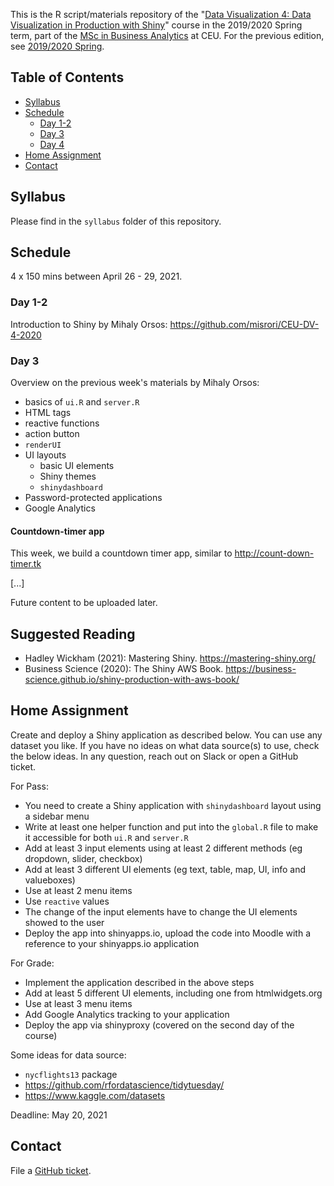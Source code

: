 This is the R script/materials repository of the "[Data Visualization 4: Data Visualization in Production with Shiny](https://courses.ceu.edu/courses/2020-2021/data-visualization-4-data-visualization-production-shiny)" course in the 2019/2020 Spring term, part of the [MSc in Business Analytics](https://courses.ceu.edu/programs/ms/master-science-business-analytics) at CEU. For the previous edition, see [2019/2020 Spring](https://github.com/daroczig/CEU-DV3/tree/2019-2020).

## Table of Contents

* [Syllabus](#syllabus)
* [Schedule](#schedule)
   * [Day 1-2](#day-1-2)
   * [Day 3](#day-3)
   * [Day 4](#day-4)
* [Home Assignment](#home-assignment)
* [Contact](#contacts)

## Syllabus

Please find in the `syllabus` folder of this repository.

## Schedule

4 x 150 mins between April 26 - 29, 2021.

### Day 1-2

Introduction to Shiny by Mihaly Orsos: https://github.com/misrori/CEU-DV-4-2020

### Day 3

Overview on the previous week's materials by Mihaly Orsos:

* basics of `ui.R` and `server.R`
* HTML tags
* reactive functions
* action button
* `renderUI`
* UI layouts
  * basic UI elements
  * Shiny themes
  * `shinydashboard`
* Password-protected applications
* Google Analytics

#### Countdown-timer app

This week, we build a countdown timer app, similar to http://count-down-timer.tk

[...]

Future content to be uploaded later.

## Suggested Reading

* Hadley Wickham (2021): Mastering Shiny. https://mastering-shiny.org/
* Business Science (2020): The Shiny AWS Book. https://business-science.github.io/shiny-production-with-aws-book/

## Home Assignment

Create and deploy a Shiny application as described below. You can use any dataset you like. If you have no ideas on what data source(s) to use, check the below ideas. In any question, reach out on Slack or open a GitHub ticket.

For Pass:

* You need to create a Shiny application with `shinydashboard` layout using a sidebar menu
* Write at least one helper function and put into the `global.R` file to make it accessible for both `ui.R` and `server.R`
* Add at least 3 input elements using at least 2 different methods (eg dropdown, slider, checkbox)
* Add at least 3 different UI elements (eg text, table, map, UI, info and valueboxes)
* Use at least 2 menu items
* Use `reactive` values
* The change of the input elements have to change the UI elements showed to the user
* Deploy the app into shinyapps.io, upload the code into Moodle with a reference to your shinyapps.io application

For Grade:

* Implement the application described in the above steps
* Add at least 5 different UI elements, including one from htmlwidgets.org
* Use at least 3 menu items
* Add Google Analytics tracking to your application
* Deploy the app via shinyproxy (covered on the second day of the course)

Some ideas for data source:

* `nycflights13` package
* https://github.com/rfordatascience/tidytuesday/
* https://www.kaggle.com/datasets

Deadline: May 20, 2021

## Contact

File a [GitHub ticket](https://github.com/daroczig/CEU-DV3/issues).
